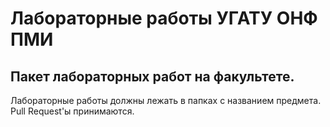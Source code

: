 Лабораторные работы УГАТУ ОНФ ПМИ
==========

Пакет лабораторных работ на факультете.
----------

Лабораторные работы должны лежать в папках с названием предмета.
Pull Request'ы принимаются.
